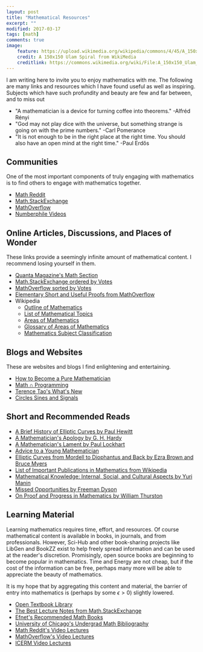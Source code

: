 ```yaml
---
layout: post
title: "Mathematical Resources"
excerpt: ""
modified: 2017-03-17
tags: [math]
comments: true
image:
    feature: https://upload.wikimedia.org/wikipedia/commons/4/45/A_150x150_Ulam_spiral_of_dots_with_varying_widths.svg
    credit: A 150x150 Ulam Spiral from WikiMedia
    creditlink: https://commons.wikimedia.org/wiki/File:A_150x150_Ulam_spiral_of_dots_with_varying_widths.svg
---
```


I am writing here to invite you to enjoy mathematics with me. 
The following are many links and resources which 
I have found useful as well as inspiring. 
Subjects which have such profundity and beauty are few and far between, 
and to miss out 


- "A mathematician is a device for turning coffee into theorems." -Alfréd Rényi
- "God may not play dice with the universe, but something strange
is going on with the prime numbers." -Carl Pomerance
- "It is not enough to be in the right place at the right time.
You should also have an open mind at the right time." -Paul Erdős

## Communities

One of the most important components of truly engaging with mathematics is
to find others to engage with mathematics together.

- [Math Reddit](https://reddit.com/r/math)
- [Math.StackExchange](https://math.stackexchange.com/)
- [MathOverflow](https://mathoverflow.net/)
- [Numberphile Videos](https://www.youtube.com/user/numberphile)

## Online Articles, Discussions, and Places of Wonder

These links provide a seemingly infinite amount of mathematical content.
I recommend losing yourself in them.

- [Quanta Magazine's Math Section](https://www.quantamagazine.org/tag/mathematics/)
- [Math.StackExchange ordered by Votes](https://math.stackexchange.com/questions?sort=votes)
- [MathOverflow sorted by Votes](https://mathoverflow.net/questions?sort=votes)
- [Elementary Short and Useful Proofs from MathOverflow](https://mathoverflow.net/questions/60457/elementaryshortuseful)
- Wikipedia
    - [Outline of Mathematics](https://en.wikipedia.org/wiki/Outline_of_mathematics)
    - [List of Mathematical Topics](https://en.wikipedia.org/wiki/Lists_of_mathematics_topics)
    - [Areas of Mathematics](https://en.wikipedia.org/wiki/Areas_of_mathematics)
    - [Glossary of Areas of Mathematics](https://en.wikipedia.org/wiki/Glossary_of_areas_of_mathematics)
    - [Mathematics Subject Classification](https://en.wikipedia.org/wiki/Mathematics_Subject_Classification#First-level_areas)

## Blogs and Websites

These are websites and blogs I find enlightening and entertaining.

- [How to Become a Pure Mathematician](http://hbpms.blogspot.com/)
- [Math ∩ Programming](https://jeremykun.com/)
- [Terence Tao's What's New](https://terrytao.wordpress.com/)
- [Circles Sines and Signals](https://jackschaedler.github.io/circles-sines-signals/)

## Short and Recommended Reads

- [A Brief History of Elliptic Curves by Paul Hewitt](http://livetoad.org/Courses/Documents/132d/Notes/history_of_elliptic_curves.pdf)
- [A Mathematician's Apology by G. H. Hardy](https://www.math.ualberta.ca/mss/misc/A%20Mathematician's%20Apology.pdf)
- [A Mathematician's Lament by Paul Lockhart](http://www.maa.org/external_archive/devlin/LockhartsLament.pdf)
- [Advice to a Young Mathematician](https://press.princeton.edu/chapters/gowers/gowers_VIII_6.pdf)
- [Elliptic Curves from Mordell to Diophantus and Back by Ezra Brown and Bruce Myers](http://www.math.vt.edu/people/brown/doc/dioellip.pdf)
- [List of Important Publications in Mathematics from Wikipedia](https://en.wikipedia.org/wiki/List_of_important_publications_in_mathematics)
- [Mathematical Knowledge: Internal, Social, and Cultural Aspects by Yuri Manin](https://arxiv.org/pdf/math/0703427v1.pdf)
- [Missed Opportunities by Freeman Dyson](https://projecteuclid.org/download/pdf_1/euclid.bams/1183533964)
- [On Proof and Progress in Mathematics by William Thurston](https://arxiv.org/pdf/math/9404236v1.pdf)


## Learning Material

Learning mathematics requires time, effort, and resources. Of course
mathematical content is available in books, in journals, and from professionals.
However, Sci-Hub and other book-sharing projects like LibGen and BookZZ
exist to help freely spread information and can be used at the reader's
discretion. Promisingly, open source books are beginning to become popular
in mathematics. Time and Energy are not cheap, but if the cost of the information
can be free, perhaps many more will be able to appreciate the beauty of mathematics.

It is my hope that by aggregating this content and material, the barrier of
entry into mathematics is (perhaps by some $\epsilon > 0$) slightly lowered.

- [Open Textbook Library](https://open.umn.edu/opentextbooks/SearchResults.aspx?subjectAreaId=7)
- [The Best Lecture Notes from Math.StackExchange](https://math.stackexchange.com/questions/302023/best-sets-of-lecture-notes-and-articles)
- [Efnet's Recommended Math Books](http://www.efnet-math.org/w/Book_Recommendations)
- [University of Chicago's Undergrad Math Bibliography](https://github.com/ystael/chicago-ug-math-bib)
- [Math Reddit's Video Lectures](https://www.reddit.com/r/math/comments/da36n/what_is_the_best_way_to_learn_more_math/)
- [MathOverflow's Video Lectures](https://mathoverflow.net/questions/54430/video-lectures-of-mathematics-courses-available-online-for-free)
- [ICERM Video Lectures](https://icerm.brown.edu/video_archive/#/index)

